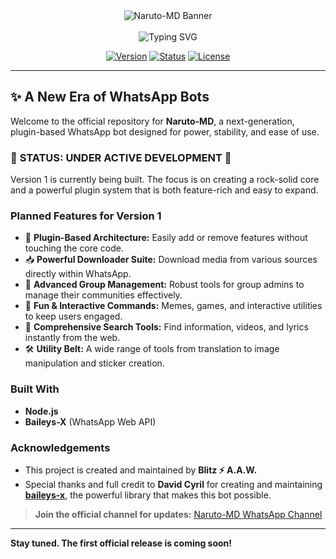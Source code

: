 <div align="center">
  <img src="https://i.ibb.co/C0TPc3S/naruto-banner.png" alt="Naruto-MD Banner">
  <br><br>
  
  <img src="https://readme-typing-svg.herokuapp.com?font=Orbitron&size=40¢er=true&vCenter=true&width=800&height=70&duration=4000&lines=Welcome+to+Naruto-MD+v1;A+New+Era+of+WhatsApp+Bots;Built+for+Power+and+Elegance" alt="Typing SVG">

</div>

<p align="center">
  <a href="https://github.com/franceking1/Flash-Md-V2.git"><img title="Version" src="https://img.shields.io/badge/Version-1.0.0-brightgreen.svg?style=for-the-badge&logo=github"></a>
  <a href="https://github.com/franceking1/Flash-Md-V2.git"><img title="Status" src="https://img.shields.io/badge/Status-Development-orange.svg?style=for-the-badge&logo=github"></a>
  <a href="https://github.com/franceking1/Flash-Md-V2.git"><img title="License" src="https://img.shields.io/badge/License-MIT-blue.svg?style=for-the-badge&logo=github"></a>
</p>

---

## ✨ A New Era of WhatsApp Bots

Welcome to the official repository for **Naruto-MD**, a next-generation, plugin-based WhatsApp bot designed for power, stability, and ease of use.

### 🚀 **STATUS: UNDER ACTIVE DEVELOPMENT** 🚀

Version 1 is currently being built. The focus is on creating a rock-solid core and a powerful plugin system that is both feature-rich and easy to expand.

### Planned Features for Version 1

*   🤖 **Plugin-Based Architecture:** Easily add or remove features without touching the core code.
*   📥 **Powerful Downloader Suite:** Download media from various sources directly within WhatsApp.
*   👑 **Advanced Group Management:** Robust tools for group admins to manage their communities effectively.
*   🎉 **Fun & Interactive Commands:** Memes, games, and interactive utilities to keep users engaged.
*   🔎 **Comprehensive Search Tools:** Find information, videos, and lyrics instantly from the web.
*   🛠️ **Utility Belt:** A wide range of tools from translation to image manipulation and sticker creation.

### Built With

*   **Node.js**
*   **Baileys-X** (WhatsApp Web API)

### Acknowledgements

*   This project is created and maintained by **Blitz ⚡ A.A.W.**
*   Special thanks and full credit to **David Cyril** for creating and maintaining [**baileys-x**](https://www.npmjs.com/package/baileys-x), the powerful library that makes this bot possible.

> **Join the official channel for updates:** [Naruto-MD WhatsApp Channel](https://whatsapp.com/channel/0029Vb6XtOXIXnlvrjjWvC3C)

---

**Stay tuned. The first official release is coming soon!**

